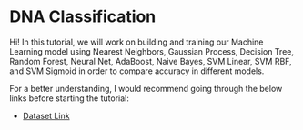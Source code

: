 # DNA Classification

Hi! In this tutorial, we will work on building and training our Machine Learning model using Nearest Neighbors, Gaussian Process, Decision Tree, Random Forest, Neural Net, AdaBoost, Naive Bayes, SVM Linear, SVM RBF, and SVM Sigmoid in order to compare accuracy in different models.     
    
For a better understanding, I would recommend going through the below links before starting the tutorial:    
  
- [Dataset Link](https://archive.ics.uci.edu/ml/datasets/Molecular+Biology+(Promoter+Gene+Sequences))  


